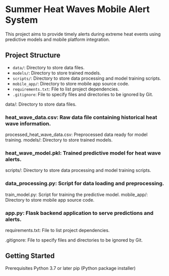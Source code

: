 # Summer Heat Waves Mobile Alert System

This project aims to provide timely alerts during extreme heat events using predictive models and mobile platform integration.

## Project Structure

- `data/`: Directory to store data files.
- `models/`: Directory to store trained models.
- `scripts/`: Directory to store data processing and model training scripts.
- `mobile_app/`: Directory to store mobile app source code.
- `requirements.txt`: File to list project dependencies.
- `.gitignore`: File to specify files and directories to be ignored by Git.

data/: Directory to store data files.

### heat_wave_data.csv: Raw data file containing historical heat wave information.
processed_heat_wave_data.csv: Preprocessed data ready for model training.
models/: Directory to store trained models.

### heat_wave_model.pkl: Trained predictive model for heat wave alerts.
scripts/: Directory to store data processing and model training scripts.

### data_processing.py: Script for data loading and preprocessing.
train_model.py: Script for training the predictive model.
mobile_app/: Directory to store mobile app source code.

### app.py: Flask backend application to serve predictions and alerts.
requirements.txt: File to list project dependencies.

.gitignore: File to specify files and directories to be ignored by Git.

## Getting Started
Prerequisites
Python 3.7 or later
pip (Python package installer)
